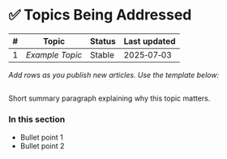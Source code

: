 # ✅ Topics Being Addressed

| # | Topic | Status | Last updated |
|---|-------|--------|--------------|
| 1 | *Example Topic* | Stable | 2025‑07‑03 |

_Add rows as you publish new articles. Use the template below:_

## <Topic Name>

Short summary paragraph explaining why this topic matters.

### In this section
- Bullet point 1
- Bullet point 2
